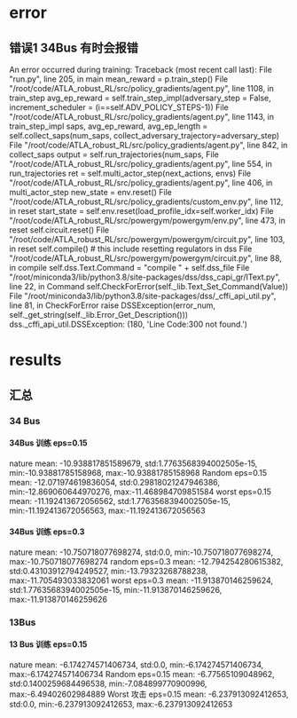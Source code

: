 # error

## 错误1 34Bus 有时会报错
An error occurred during training:
Traceback (most recent call last):
  File "run.py", line 205, in main
    mean_reward = p.train_step()
  File "/root/code/ATLA_robust_RL/src/policy_gradients/agent.py", line 1108, in train_step
    avg_ep_reward = self.train_step_impl(adversary_step = False, increment_scheduler = (i==self.ADV_POLICY_STEPS-1))
  File "/root/code/ATLA_robust_RL/src/policy_gradients/agent.py", line 1143, in train_step_impl
    saps, avg_ep_reward, avg_ep_length = self.collect_saps(num_saps, collect_adversary_trajectory=adversary_step)
  File "/root/code/ATLA_robust_RL/src/policy_gradients/agent.py", line 842, in collect_saps
    output = self.run_trajectories(num_saps,
  File "/root/code/ATLA_robust_RL/src/policy_gradients/agent.py", line 554, in run_trajectories
    ret = self.multi_actor_step(next_actions, envs)
  File "/root/code/ATLA_robust_RL/src/policy_gradients/agent.py", line 406, in multi_actor_step
    new_state = env.reset()
  File "/root/code/ATLA_robust_RL/src/policy_gradients/custom_env.py", line 112, in reset
    start_state = self.env.reset(load_profile_idx=self.worker_idx)
  File "/root/code/ATLA_robust_RL/src/powergym/powergym/env.py", line 473, in reset
    self.circuit.reset()
  File "/root/code/ATLA_robust_RL/src/powergym/powergym/circuit.py", line 103, in reset
    self.compile() # this include resetting regulators in dss
  File "/root/code/ATLA_robust_RL/src/powergym/powergym/circuit.py", line 88, in compile
    self.dss.Text.Command = "compile " + self.dss_file
  File "/root/miniconda3/lib/python3.8/site-packages/dss/dss_capi_gr/IText.py", line 22, in Command
    self.CheckForError(self._lib.Text_Set_Command(Value))
  File "/root/miniconda3/lib/python3.8/site-packages/dss/_cffi_api_util.py", line 81, in CheckForError
    raise DSSException(error_num, self._get_string(self._lib.Error_Get_Description()))
dss._cffi_api_util.DSSException: (180, 'Line Code:300 not found.')

# results
## 汇总

### 34 Bus
#### 34Bus 训练 eps=0.15
nature
mean: -10.938817851589679, std:1.7763568394002505e-15, min:-10.93881785158968, max:-10.93881785158968
Random eps=0.15
mean: -12.071974619836054, std:0.29818021247946386, min:-12.869060644970276, max:-11.468984709851584
worst eps=0.15
mean: -11.192413672056562, std:1.7763568394002505e-15, min:-11.192413672056563, max:-11.192413672056563

#### 34Bus 训练 eps=0.3
nature
mean: -10.750718077698274, std:0.0, min:-10.750718077698274, max:-10.750718077698274
random eps=0.3
mean: -12.794254280615382, std:0.43103912794249527, min:-13.79323268788238, max:-11.705493033832061
worst eps=0.3
mean: -11.913870146259624, std:1.7763568394002505e-15, min:-11.913870146259626, max:-11.913870146259626


### 13Bus
#### 13 Bus 训练 eps=0.15
nature
mean: -6.174274571406734, std:0.0, min:-6.174274571406734, max:-6.174274571406734
Random eps=0.15 
mean: -6.77565109048962, std:0.1400259684496538, min:-7.084899770900996, max:-6.49402602984889
Worst 攻击 eps=0.15
mean: -6.237913092412653, std:0.0, min:-6.237913092412653, max:-6.237913092412653







